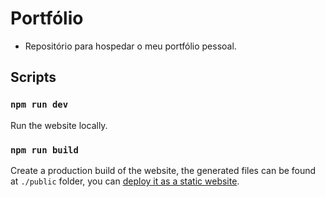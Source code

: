 # Portfólio

* Repositório para hospedar o meu portfólio pessoal.

## Scripts

### `npm run dev`

Run the website locally.

### `npm run build`

Create a production build of the website, the generated files can be found at `./public` folder, you can [deploy it as a static website](https://saber.land/docs/deployment.html).
